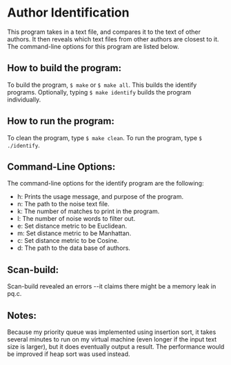 # Author Identification

This program takes in a text file, and compares it to the text of other authors. It then reveals which text files from other authors are closest to it. The command-line options for this program are listed below.

## How to build the program: 
To build the program, `$ make` or `$ make all`. This builds the identify programs. Optionally, typing `$ make identify` builds the program individually.

## How to run the program:
To clean the program, type `$ make clean`. To run the program, type `$ ./identify`.

## Command-Line Options:
The command-line options for the identify program are the following:

 - h: Prints the usage message, and purpose of the program.
 - n: The path to the noise text file.
 - k: The number of matches to print in the program. 
 - l: The number of noise words to filter out.
 - e: Set distance metric to be Euclidean.
 - m: Set distance metric to be Manhattan.
 - c: Set distance metric to be Cosine.
 - d: The path to the data base of authors.

## Scan-build:
Scan-build revealed an errors --it claims there might be a memory leak in pq.c.

## Notes:
Because my priority queue was implemented using insertion sort, it takes several minutes to run on my virtual machine (even longer if the input text size is larger), but it does eventually output a result.
The performance would be improved if heap sort was used instead.
